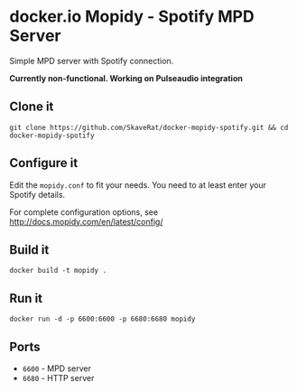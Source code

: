 docker.io Mopidy - Spotify MPD Server
=====================================

Simple MPD server with Spotify connection. 

**Currently non-functional. Working on Pulseaudio integration**

Clone it
--------

`git clone https://github.com/SkaveRat/docker-mopidy-spotify.git && cd docker-mopidy-spotify`


Configure it
------------

Edit the `mopidy.conf` to fit your needs. You need to at least enter your Spotify details.

For complete configuration options, see http://docs.mopidy.com/en/latest/config/


Build it
--------

`docker build -t mopidy .`


Run it
------

`docker run -d -p 6600:6600 -p 6680:6680 mopidy`


Ports
-----

* `6600` - MPD server
* `6680` - HTTP server
